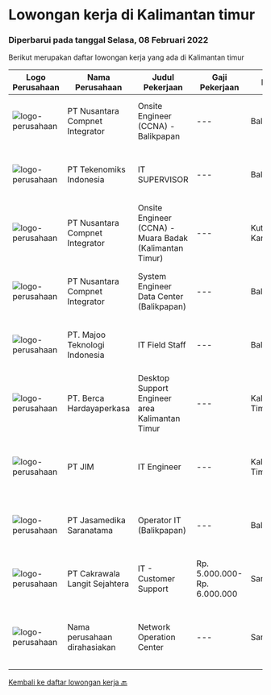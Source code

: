 
  # Lowongan kerja di Kalimantan timur

  ### Diperbarui pada tanggal Selasa, 08 Februari 2022

  Berikut merupakan daftar lowongan kerja yang ada di Kalimantan timur

  |Logo Perusahaan | Nama Perusahaan | Judul Pekerjaan | Gaji Pekerjaan | Lokasi | Deskripsi | Tanggal diunggah | Pranala |
  | -------------- | --------------- | --------------- | --------- | --------- | -------------- | ------- | ----------- |
  |![logo-perusahaan](https://image-service-cdn.seek.com.au/faf1379cb2f8ff5c87162dc20c60c0d2f63dba1c/ee4dce1061f3f616224767ad58cb2fc751b8d2dc)|PT Nusantara Compnet Integrator|Onsite Engineer (CCNA) - Balikpapan|---|Balikpapan|Job Descriptions : Analyze customer needs Provide solutions and give recommendations to the customer according to their needs Preventive and...|Minggu, 06 Februari 2022|https://www.jobstreet.co.id/id/job/onsite-engineer-ccna-balikpapan-3773061?token=0~d6fb5e74-9622-425d-bd06-bbe2ff8b4ec0&sectionRank=1&jobId=jobstreet-id-job-3773061|
|![logo-perusahaan](https://image-service-cdn.seek.com.au/43fd691dd47d5702a8948f4665d1d3f89548245c/ee4dce1061f3f616224767ad58cb2fc751b8d2dc)|PT Tekenomiks Indonesia|IT SUPERVISOR|---|Balikpapan|Requirements : Minimum Bachelor’s Degree Computer Science, Information Technology, Information System or equivalent The candidate should have at least...|Kamis, 03 Februari 2022|https://www.jobstreet.co.id/id/job/it-supervisor-3777635?token=0~d6fb5e74-9622-425d-bd06-bbe2ff8b4ec0&sectionRank=2&jobId=jobstreet-id-job-3777635|
|![logo-perusahaan](https://image-service-cdn.seek.com.au/faf1379cb2f8ff5c87162dc20c60c0d2f63dba1c/ee4dce1061f3f616224767ad58cb2fc751b8d2dc)|PT Nusantara Compnet Integrator|Onsite Engineer (CCNA) - Muara Badak (Kalimantan Timur)|---|Kutai Kartanegara|Job Descriptions : Analyze customer needs Provide solutions and give recommendations to the customer according to their needs Preventive and...|Sabtu, 05 Februari 2022|https://www.jobstreet.co.id/id/job/onsite-engineer-ccna-muara-badak-kalimantan-timur-3764542?token=0~d6fb5e74-9622-425d-bd06-bbe2ff8b4ec0&sectionRank=3&jobId=jobstreet-id-job-3764542|
|![logo-perusahaan](https://image-service-cdn.seek.com.au/faf1379cb2f8ff5c87162dc20c60c0d2f63dba1c/ee4dce1061f3f616224767ad58cb2fc751b8d2dc)|PT Nusantara Compnet Integrator|System Engineer Data Center (Balikpapan)|---|Balikpapan|Job Description: Ensure the device is functioning properly (monitoring job) Escalating and being involved in resolving problem (both internal, client...|Kamis, 03 Februari 2022|https://www.jobstreet.co.id/id/job/system-engineer-data-center-balikpapan-3768838?token=0~d6fb5e74-9622-425d-bd06-bbe2ff8b4ec0&sectionRank=4&jobId=jobstreet-id-job-3768838|
|![logo-perusahaan](https://image-service-cdn.seek.com.au/2a2c8a948d223cf92abbc34c9b4e6cee325386db/ee4dce1061f3f616224767ad58cb2fc751b8d2dc)|PT. Majoo Teknologi Indonesia|IT Field Staff|---|Balikpapan|Deskripsi Pekerjaan: Melakukan instalasi beserta pengaturan software dan hardware majoo. Memberikan edukasi (training) kepada staff / manager/ owner...|Senin, 31 Januari 2022|https://www.jobstreet.co.id/id/job/it-field-staff-3774939?token=0~d6fb5e74-9622-425d-bd06-bbe2ff8b4ec0&sectionRank=5&jobId=jobstreet-id-job-3774939|
|![logo-perusahaan](https://image-service-cdn.seek.com.au/0c900ac2b5b1a2cf9bee651ce5d069e68ff14c92/ee4dce1061f3f616224767ad58cb2fc751b8d2dc)|PT. Berca Hardayaperkasa|Desktop Support Engineer area Kalimantan Timur|---|Kalimantan Timur|Responsibilities : Analyzing, diagnosing, and installation to several areas including desktop hardware, operating systems, application software and...|Rabu, 02 Februari 2022|https://www.jobstreet.co.id/id/job/desktop-support-engineer-area-kalimantan-timur-3776050?token=0~d6fb5e74-9622-425d-bd06-bbe2ff8b4ec0&sectionRank=6&jobId=jobstreet-id-job-3776050|
|![logo-perusahaan](https://image-service-cdn.seek.com.au/a87f9759780cf83db90e03a1024b8b391ec97e86/ee4dce1061f3f616224767ad58cb2fc751b8d2dc)|PT JIM|IT Engineer|---|Kalimantan Timur|Tugas dan tanggung jawab : Membuat rangkaian modul microcontroller yang dibutuhkan perusahaan, dengan pemrograman yang berbasis Arduino, Raspberry Pi...|Sabtu, 29 Januari 2022|https://www.jobstreet.co.id/id/job/it-engineer-3756523?token=0~d6fb5e74-9622-425d-bd06-bbe2ff8b4ec0&sectionRank=7&jobId=jobstreet-id-job-3756523|
|![logo-perusahaan](https://image-service-cdn.seek.com.au/7cdc071d90abd96b4cf7706a1694f0662aa509a1/ee4dce1061f3f616224767ad58cb2fc751b8d2dc)|PT Jasamedika Saranatama|Operator IT (Balikpapan)|---|Balikpapan|Kualifikasi: Khusus untuk kandidat yang berdomisili di Balikpapan, Kalimantan Timur Minimal Pendidikan D3 Perekam medis/ D3 Keperawatan/ D3 Teknik...|Kamis, 20 Januari 2022|https://www.jobstreet.co.id/id/job/operator-it-balikpapan-3764061?token=0~d6fb5e74-9622-425d-bd06-bbe2ff8b4ec0&sectionRank=8&jobId=jobstreet-id-job-3764061|
|![logo-perusahaan](https://image-service-cdn.seek.com.au/68f7b542480b2afa2ed53d3e7350f209ffd62254/ee4dce1061f3f616224767ad58cb2fc751b8d2dc)|PT Cakrawala Langit Sejahtera|IT - Customer Support|Rp. 5.000.000-Rp. 6.000.000|Samarinda|Requirements : This position is based in Samarinda open for smart and dynamic preferably below 30 years of age preferably with IT background. Minimum...|Senin, 17 Januari 2022|https://www.jobstreet.co.id/id/job/it-customer-support-3759260?token=0~d6fb5e74-9622-425d-bd06-bbe2ff8b4ec0&sectionRank=9&jobId=jobstreet-id-job-3759260|
|![logo-perusahaan](https://us.123rf.com/450wm/pavelstasevich/pavelstasevich1811/pavelstasevich181101027/112815900-stock-vector-no-image-available-icon-flat-vector.jpg?ver=6)|Nama perusahaan dirahasiakan|Network Operation Center|---|Samarinda|Deskripsi PekerjaanResponsibilities:Understand and understand well (setup, maintenance and troubleshoot):·        Mikrotik, OpenSource RedHat, CentOS,...|Kamis, 13 Januari 2022|https://www.jobstreet.co.id/id/job/network-operation-center-3755300?token=0~d6fb5e74-9622-425d-bd06-bbe2ff8b4ec0&sectionRank=10&jobId=jobstreet-id-job-3755300|


  [Kembali ke daftar lowongan kerja 🔙](../README.md#daftar-lowongan-kerja)
  